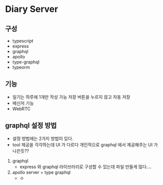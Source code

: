# Diary Server

## 구성 

* typescript 
* express 
* graphql 
* apollo 
* type-graphql
* typeorm

## 기능

* 일기는 하루에 1개만 작성 가능 저장 버튼을 누르지 않고 자동 저장
* 메신저 기능
* WebRTC 

## graphql 설정 방법

* 설정 방법에는 2가지 방법이 있다.
* tool 제공을 각각하는데 UI 가 다르다 개인적으로 graphql 에서 제공해주는 UI 가 나은듯?? 

1. graphql
    * express 와 graphql 라이브러리로 구성할 수 있는데 파일 만들게 많다....
2. apollo server + type graphql
    * ㅇ 
